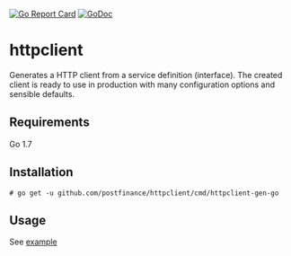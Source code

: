 [![Go Report Card](https://goreportcard.com/badge/github.com/postfinance/httpclient)](https://goreportcard.com/report/github.com/postfinance/httpclient)
[![GoDoc](https://godoc.org/github.com/postfinance/httpclient?status.svg)](https://godoc.org/github.com/postfinance/httpclient)

# httpclient

Generates a HTTP client from a service definition (interface). The created client is ready to use in production with many configuration options and sensible defaults.

## Requirements

Go 1.7

## Installation

    # go get -u github.com/postfinance/httpclient/cmd/httpclient-gen-go

## Usage
See [example](example/)
